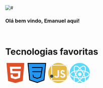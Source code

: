 <img src="https://github-readme-stats.vercel.app/api?username=anuraghazra&theme=dark&show_icons=true" alt="#">
 
### Olá bem vindo, Emanuel aqui!
<link rel="stylesheet" href="style.css">
<div aling="center">
<div style="display: inline_block"><br>
    <h1 textaling="center">Tecnologias favoritas</h1>
       <img aling="center" src="imagens/html5.png" alt="#">
       <img src="imagens/css.png" alt="#">
       <img src="imagens/javascript.png" alt="#">
       <img src="imagens/react.png" alt="#">
</div>
</div>
